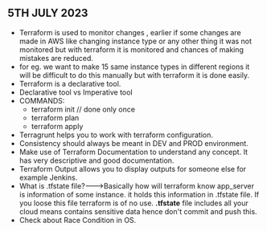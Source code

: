 ## 5TH JULY 2023

- Terraform is used to monitor changes , earlier if some changes are made in AWS like changing instance type or any other thing it was not monitored but with terraform it is monitored and chances of making mistakes are reduced.
- for eg. we want to make 15 same instance types in different regions it will be difficult to do this manually but with terraform it is done easily.
- Terraform is a declarative tool.
- Declarative tool vs Imperative tool
- COMMANDS:
    - terraform init // done only once
    - terraform plan
    - terraform apply
- Terragrunt helps you to work with terraform configuration.
- Consistency should always be meant in DEV and PROD environment.
- Make use of Terraform Documentation to understand any concept. It has very descriptive and good documentation.
- Terraform Output allows you to display outputs for someone else for example Jenkins.
- What is .tfstate file?--->Basically how will terraform know app_server is information of some instance. it holds this information in .tfstate file. If you loose this file terraform is of no use. **.tfstate** file includes all your cloud means contains sensitive data hence don't commit and push this.
- Check about Race Condition in OS.
